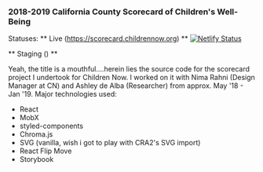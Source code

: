 
### 2018-2019 California County Scorecard of Children's Well-Being

Statuses: 
** Live (https://scorecard.childrennow.org) **
[![Netlify Status](https://api.netlify.com/api/v1/badges/c019623b-7184-4ddf-a2eb-88bf2b467261/deploy-status)](https://app.netlify.com/sites/scorecard-prod/deploys)

** Staging () **

Yeah, the title is a mouthful....herein lies the source code for the scorecard project I undertook for Children Now. I worked on it with Nima Rahni (Design Manager at CN) and Ashley de Alba (Researcher) from approx. May '18 - Jan '19. Major technologies used: 

* React
* MobX
* styled-components
* Chroma.js
* SVG (vanilla, wish i got to play with CRA2's SVG import)
* React Flip Move 
* Storybook

